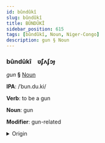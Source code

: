 ```yaml
---
id: bûndûkî
slug: bûndûkî
title: BÛNDÛKÎ
sidebar_position: 615
tags: [bûndûkî, Noun, Niger-Congo]
description: gun § Noun
---
```


### bûndûkî&emsp;<span kind="abugida">ʋ̃ʄʌʄɔɟ</span>

*gun* **§** [Noun](../../tags/Noun)

**IPA**: /ˈbun.du.ki/

**Verb**: to be a gun

**Noun**: gun

**Modifier**: gun-related

<details>
    <summary>Origin</summary>
    Swahili bunduki /bʊn'du.ki/<br/>
    <em>Niger-Congo Language Family</em>
</details>